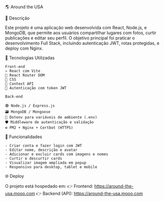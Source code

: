 🌎 Around the USA

📖 Descrição

Este projeto é uma aplicação web desenvolvida com React, Node.js, e MongoDB, que permite aos usuários compartilhar lugares com fotos, curtir publicações e editar seu perfil.
O objetivo principal foi praticar o desenvolvimento Full Stack, incluindo autenticação JWT, rotas protegidas, e deploy com Nginx.

🚀 Tecnologias Utilizadas

    Front-end
    ⚛️ React com Vite
    🧩 React Router DOM
    🎨 CSS
    🧠 Context API
    🔐 Autenticação com token JWT

    Back-end

    🟢 Node.js / Express.js
    🗃️ MongoDB / Mongoose
    🧾 Dotenv para variáveis de ambiente (.env)
    🛡️ Middleware de autenticação e validação
    ⚙️ PM2 + Nginx + Certbot (HTTPS)

🧩 Funcionalidades

    - Criar conta e fazer login com JWT
    - Editar nome, descrição e avatar
    - Adicionar e excluir cards com imagens e nomes
    - Curtir e descurtir cards
    - Visualizar imagem ampliada em popup
    - Responsivo para desktop, tablet e mobile

🌐 Deploy

O projeto está hospedado em:
👉 Frontend: https://around-the-usa.mooo.com
👉 Backend (API): https://around-the-usa.mooo.com
